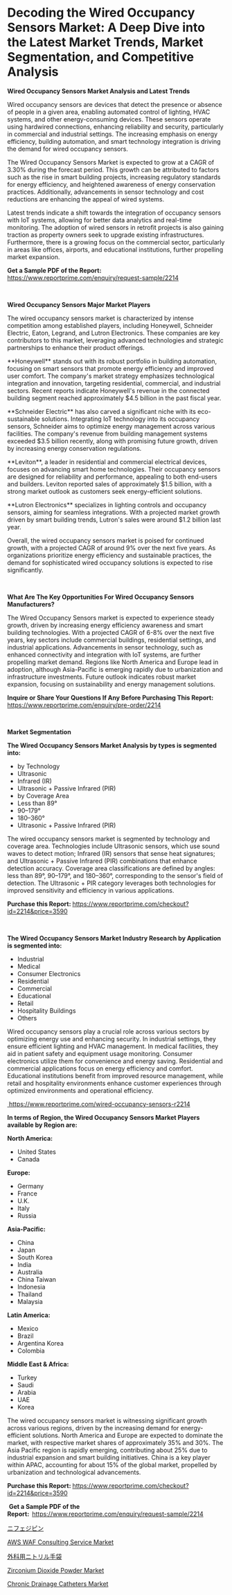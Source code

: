 <p><h1>Decoding the Wired Occupancy Sensors Market: A Deep Dive into the Latest Market Trends, Market Segmentation, and Competitive Analysis</h1></p><p><strong>Wired Occupancy Sensors Market Analysis and Latest Trends</strong></p>
<p><p>Wired occupancy sensors are devices that detect the presence or absence of people in a given area, enabling automated control of lighting, HVAC systems, and other energy-consuming devices. These sensors operate using hardwired connections, enhancing reliability and security, particularly in commercial and industrial settings. The increasing emphasis on energy efficiency, building automation, and smart technology integration is driving the demand for wired occupancy sensors.</p><p>The Wired Occupancy Sensors Market is expected to grow at a CAGR of 3.30% during the forecast period. This growth can be attributed to factors such as the rise in smart building projects, increasing regulatory standards for energy efficiency, and heightened awareness of energy conservation practices. Additionally, advancements in sensor technology and cost reductions are enhancing the appeal of wired systems.</p><p>Latest trends indicate a shift towards the integration of occupancy sensors with IoT systems, allowing for better data analytics and real-time monitoring. The adoption of wired sensors in retrofit projects is also gaining traction as property owners seek to upgrade existing infrastructures. Furthermore, there is a growing focus on the commercial sector, particularly in areas like offices, airports, and educational institutions, further propelling market expansion.</p></p>
<p><strong>Get a Sample PDF of the Report:&nbsp;</strong> <a href="https://www.reportprime.com/enquiry/request-sample/2214">https://www.reportprime.com/enquiry/request-sample/2214</a></p>
<p>&nbsp;</p>
<p><strong>Wired Occupancy Sensors Major Market Players</strong></p>
<p><p>The wired occupancy sensors market is characterized by intense competition among established players, including Honeywell, Schneider Electric, Eaton, Legrand, and Lutron Electronics. These companies are key contributors to this market, leveraging advanced technologies and strategic partnerships to enhance their product offerings.</p><p>**Honeywell** stands out with its robust portfolio in building automation, focusing on smart sensors that promote energy efficiency and improved user comfort. The company's market strategy emphasizes technological integration and innovation, targeting residential, commercial, and industrial sectors. Recent reports indicate Honeywell's revenue in the connected building segment reached approximately $4.5 billion in the past fiscal year.</p><p>**Schneider Electric** has also carved a significant niche with its eco-sustainable solutions. Integrating IoT technology into its occupancy sensors, Schneider aims to optimize energy management across various facilities. The company's revenue from building management systems exceeded $3.5 billion recently, along with promising future growth, driven by increasing energy conservation regulations.</p><p>**Leviton**, a leader in residential and commercial electrical devices, focuses on advancing smart home technologies. Their occupancy sensors are designed for reliability and performance, appealing to both end-users and builders. Leviton reported sales of approximately $1.5 billion, with a strong market outlook as customers seek energy-efficient solutions.</p><p>**Lutron Electronics** specializes in lighting controls and occupancy sensors, aiming for seamless integrations. With a projected market growth driven by smart building trends, Lutron's sales were around $1.2 billion last year. </p><p>Overall, the wired occupancy sensors market is poised for continued growth, with a projected CAGR of around 9% over the next five years. As organizations prioritize energy efficiency and sustainable practices, the demand for sophisticated wired occupancy solutions is expected to rise significantly.</p></p>
<p>&nbsp;</p>
<p><strong>What Are The Key Opportunities For Wired Occupancy Sensors Manufacturers?</strong></p>
<p><p>The Wired Occupancy Sensors market is expected to experience steady growth, driven by increasing energy efficiency awareness and smart building technologies. With a projected CAGR of 6-8% over the next five years, key sectors include commercial buildings, residential settings, and industrial applications. Advancements in sensor technology, such as enhanced connectivity and integration with IoT systems, are further propelling market demand. Regions like North America and Europe lead in adoption, although Asia-Pacific is emerging rapidly due to urbanization and infrastructure investments. Future outlook indicates robust market expansion, focusing on sustainability and energy management solutions.</p></p>
<p><strong>Inquire or Share Your Questions If Any Before Purchasing This Report:</strong> <a href="https://www.reportprime.com/enquiry/pre-order/2214">https://www.reportprime.com/enquiry/pre-order/2214</a></p>
<p>&nbsp;</p>
<p><strong>Market Segmentation</strong></p>
<p><strong>The Wired Occupancy Sensors Market Analysis by types is segmented into:</strong></p>
<p><ul><li>by Technology</li><li>Ultrasonic</li><li>Infrared (IR)</li><li>Ultrasonic + Passive Infrared (PIR)</li><li>by Coverage Area</li><li>Less than 89°</li><li>90–179°</li><li>180–360°</li><li>Ultrasonic + Passive Infrared (PIR)</li></ul></p>
<p><p>The wired occupancy sensors market is segmented by technology and coverage area. Technologies include Ultrasonic sensors, which use sound waves to detect motion; Infrared (IR) sensors that sense heat signatures; and Ultrasonic + Passive Infrared (PIR) combinations that enhance detection accuracy. Coverage area classifications are defined by angles: less than 89°, 90–179°, and 180–360°, corresponding to the sensor's field of detection. The Ultrasonic + PIR category leverages both technologies for improved sensitivity and efficiency in various applications.</p></p>
<p><strong>Purchase this Report:&nbsp;</strong><a href="https://www.reportprime.com/checkout?id=2214&price=3590">https://www.reportprime.com/checkout?id=2214&price=3590</a></p>
<p>&nbsp;</p>
<p><strong>The Wired Occupancy Sensors Market Industry Research by Application is segmented into:</strong></p>
<p><ul><li>Industrial</li><li>Medical</li><li>Consumer Electronics</li><li>Residential</li><li>Commercial</li><li>Educational</li><li>Retail</li><li>Hospitality Buildings</li><li>Others</li></ul></p>
<p><p>Wired occupancy sensors play a crucial role across various sectors by optimizing energy use and enhancing security. In industrial settings, they ensure efficient lighting and HVAC management. In medical facilities, they aid in patient safety and equipment usage monitoring. Consumer electronics utilize them for convenience and energy saving. Residential and commercial applications focus on energy efficiency and comfort. Educational institutions benefit from improved resource management, while retail and hospitality environments enhance customer experiences through optimized environments and operational efficiency.</p></p>
<p><a href="https://www.reportprime.com/wired-occupancy-sensors-r2214">&nbsp;https://www.reportprime.com/wired-occupancy-sensors-r2214</a></p>
<p><strong>In terms of Region, the Wired Occupancy Sensors Market Players available by Region are:</strong></p>
<p>
    <p> <strong> North America: </strong>
        <ul>
            <li>United States</li>
            <li>Canada</li>
        </ul>
        </p> 
    <p> <strong> Europe: </strong>
        <ul>
            <li>Germany</li>
            <li>France</li>
            <li>U.K.</li>
            <li>Italy</li>
            <li>Russia</li>
        </ul>
        </p> 
    <p> <strong> Asia-Pacific: </strong>
        <ul>
            <li>China</li>
            <li>Japan</li>
            <li>South Korea</li>
            <li>India</li>
            <li>Australia</li>
            <li>China Taiwan</li>
            <li>Indonesia</li>
            <li>Thailand</li>
            <li>Malaysia</li>
        </ul>
        </p> 
    <p> <strong> Latin America: </strong>
        <ul>
            <li>Mexico</li>
            <li>Brazil</li>
            <li>Argentina Korea</li>
            <li>Colombia</li>
        </ul>
        </p> 
    <p> <strong> Middle East & Africa: </strong>
        <ul>
            <li>Turkey</li>
            <li>Saudi</li>
            <li>Arabia</li>
            <li>UAE</li>
            <li>Korea</li>
        </ul>
    </p>
    </p>
<p><p>The wired occupancy sensors market is witnessing significant growth across various regions, driven by the increasing demand for energy-efficient solutions. North America and Europe are expected to dominate the market, with respective market shares of approximately 35% and 30%. The Asia Pacific region is rapidly emerging, contributing about 25% due to industrial expansion and smart building initiatives. China is a key player within APAC, accounting for about 15% of the global market, propelled by urbanization and technological advancements.</p></p>
<p><strong>Purchase this Report: </strong><a href="https://www.reportprime.com/checkout?id=2214&price=3590">https://www.reportprime.com/checkout?id=2214&price=3590</a></p>
<p>&nbsp;<strong>Get a Sample PDF of the Report:&nbsp;&nbsp;</strong><a href="https://www.reportprime.com/enquiry/request-sample/2214">https://www.reportprime.com/enquiry/request-sample/2214</a></p>
<p><strong></strong></p>
<p><p><a href="https://medium.com/@oswaldheman9gu/%E6%AC%A1%E3%81%AE%E6%96%87%E3%82%92%E6%97%A5%E6%9C%AC%E8%AA%9E%E3%81%AB%E7%BF%BB%E8%A8%B3%E3%81%97%E3%81%BE%E3%81%99-%E7%A8%AE%E9%A1%9E%E5%88%A5-%E3%83%8B%E3%83%95%E3%82%A7%E3%82%B8%E3%83%94%E3%83%B3%E5%88%B6%E5%BE%A1%E6%94%BE%E5%87%BA%E9%8C%A0-%E3%83%8B%E3%83%95%E3%82%A7%E3%82%B8%E3%83%94%E3%83%B3%E5%BB%B6%E9%95%B7%E4%BD%9C%E7%94%A8%E9%8C%A0-%E8%A3%BD%E5%93%81%E5%88%A5-%E5%8E%9F%E7%99%BA%E6%80%A7%E8%82%BA%E9%AB%98%E8%A1%80%E5%9C%A7%E7%97%87-%E5%BF%83%E4%B8%8D%E5%85%A8-%E3%81%9D%E3%81%AE%E4%BB%96-%E3%81%AB%E5%88%86%E9%A1%9E%E3%81%95%E3%82%8C%E3%81%9F%E3%83%8B%E3%83%95%E3%82%A7%E3%82%B8%E3%83%94%E3%83%B3%E5%B8%82%E5%A0%B4%E8%A6%8F%E6%A8%A1-%E4%B8%96%E7%95%8C%E7%94%A3%E6%A5%AD%E5%88%86%E6%9E%90-%E3%82%B7%E3%82%A7%E3%82%A2-%E6%88%90%E9%95%B7-%E3%83%88%E3%83%AC%E3%83%B3%E3%83%89-456ae0e610bf">ニフェジピン</a></p><p><a href="https://issuu.com/reportprime-2/docs/aws-waf-consulting-service-market-s_8adda98e062136">AWS WAF Consulting Service Market</a></p><p><a href="https://medium.com/@oswaldheman9gu/%E5%85%88%E9%A7%86%E7%9A%84%E6%88%90%E9%95%B7-2024%E5%B9%B4%E3%81%8B%E3%82%892031%E5%B9%B4%E3%81%BE%E3%81%A7%E3%81%AE%E4%B8%96%E7%95%8C%E3%81%AE%E5%A4%96%E7%A7%91%E7%94%A8%E3%83%8A%E3%82%A4%E3%83%AD%E3%83%B3%E6%89%8B%E8%A2%8B%E5%B8%82%E5%A0%B4%E3%81%AE%E3%83%80%E3%82%A4%E3%83%8A%E3%83%9F%E3%82%AF%E3%82%B9%E3%81%AE%E5%88%86%E6%9E%90-e5f51065d90a">外科用ニトリル手袋</a></p><p><a href="https://www.linkedin.com/pulse/zirconium-dioxide-powder-market-analysis-report-global-insights-dqz2c?trackingId=cm5s4PgkR9GrIwPlmFpVIQ%3D%3D">Zirconium Dioxide Powder Market</a></p><p><a href="https://medium.com/@samantha.welch56767/chronic-drainage-catheters-market-outlook-complete-industry-analysis-2024-to-2031-04715cf10434">Chronic Drainage Catheters Market</a></p></p>